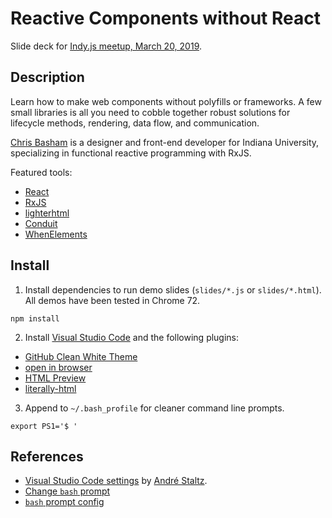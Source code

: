 # Reactive Components without React

Slide deck for [Indy.js meetup, March 20, 2019](https://www.meetup.com/indyjs/events/ljvvdpyzfbbc/).

## Description

Learn how to make web components without polyfills or frameworks. A few small libraries is all you need to cobble together robust solutions for lifecycle methods, rendering, data flow, and communication.

[Chris Basham](https://bash.am) is a designer and front-end developer for Indiana University, specializing in functional reactive programming with RxJS.

Featured tools:

- [React](https://reactjs.org/)
- [RxJS](https://github.com/ReactiveX/rxjs)
- [lighterhtml](https://github.com/WebReflection/lighterhtml)
- [Conduit](https://github.com/indiana-university/conduit/)
- [WhenElements](https://github.com/basham/when-elements)

## Install

1. Install dependencies to run demo slides (`slides/*.js` or `slides/*.html`). All demos have been tested in Chrome 72.

```
npm install
```

2. Install [Visual Studio Code](https://code.visualstudio.com/) and the following plugins:

- [GitHub Clean White Theme](https://marketplace.visualstudio.com/items?itemName=saviorisdead.Theme-GitHubCleanWhite)
- [open in browser](https://marketplace.visualstudio.com/items?itemName=techer.open-in-browser)
- [HTML Preview](https://marketplace.visualstudio.com/items?itemName=tht13.html-preview-vscode)
- [literally-html](https://marketplace.visualstudio.com/items?itemName=webreflection.literally-html)

3. Append to `~/.bash_profile` for cleaner command line prompts.

```
export PS1='$ '
```

## References

- [Visual Studio Code settings](https://staltz.com/your-ide-as-a-presentation-tool.html) by [André Staltz](https://staltz.com).
- [Change `bash` prompt](https://apple.stackexchange.com/a/107893)
- [`bash` prompt config](https://www.cyberciti.biz/tips/howto-linux-unix-bash-shell-setup-prompt.html)

